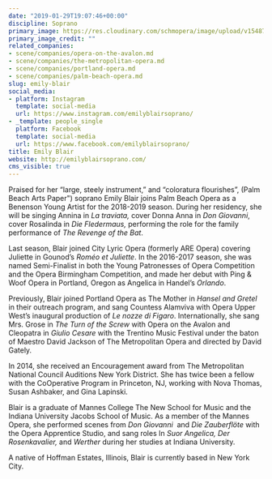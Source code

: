 ```yaml
---
date: "2019-01-29T19:07:46+00:00"
discipline: Soprano
primary_image: https://res.cloudinary.com/schmopera/image/upload/v1548788862/media/2019/01/EmilyBlair.jpg
primary_image_credit: ""
related_companies:
- scene/companies/opera-on-the-avalon.md
- scene/companies/the-metropolitan-opera.md
- scene/companies/portland-opera.md
- scene/companies/palm-beach-opera.md
slug: emily-blair
social_media:
- platform: Instagram
  template: social-media
  url: https://www.instagram.com/emilyblairsoprano/
- _template: people_single
  platform: Facebook
  template: social-media
  url: https://www.facebook.com/emilyblairsoprano/
title: Emily Blair
website: http://emilyblairsoprano.com/
cms_visible: true
---
```

Praised for her “large, steely instrument,” and “coloratura flourishes”, (Palm Beach Arts Paper") soprano Emily Blair joins Palm Beach Opera as a Benenson Young Artist for the 2018-2019 season. During her residency, she will be singing Annina in _La traviata,_ cover Donna Anna in _Don Giovanni_, cover Rosalinda in _Die Fledermaus,_ performing the role for the family performance of _The Revenge of the Bat_.  
  
Last season, Blair joined City Lyric Opera (formerly ARE Opera) covering Juliette in Gounod’s _Roméo et Juliette_. In the 2016-2017 season, she was named Semi-Finalist in both the Young Patronesses of Opera Competition and the Opera Birmingham Competition, and made her debut with Ping & Woof Opera in Portland, Oregon as Angelica in Handel’s _Orlando_.

Previously, Blair joined Portland Opera as The Mother in _Hansel and Gretel_ in their outreach program, and sang Countess Alamviva with Opera Upper West’s inaugural production of _Le nozze di Figaro_. Internationally, she sang Mrs. Grose  in _The Turn of the Screw_ with Opera on the Avalon and Cleopatra in _Giulio Cesare_ with the Trentino Music Festival under the baton of Maestro David Jackson of The Metropolitan Opera and directed by David Gately.

In 2014, she received an Encouragement award from The Metropolitan National Council Auditions New York District. She has twice been a fellow with the CoOperative Program in Princeton, NJ, working with Nova Thomas, Susan Ashbaker, and Gina Lapinski.

Blair is a graduate of Mannes College The New School for Music and the Indiana University Jacobs School of Music. As a member of the Mannes Opera, she performed scenes from _Don Giovanni_  and _Die Zauberflöte_ with the Opera Apprentice Studio, and sang roles In _Suor Angelica, Der Rosenkavalier,_ and _Werther_ during her studies at Indiana University.

A native of Hoffman Estates, Illinois, Blair is currently based in New York City.